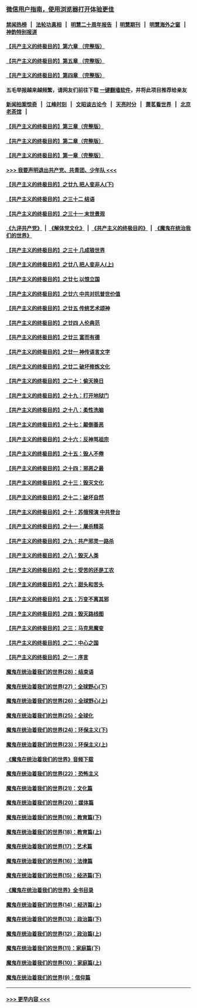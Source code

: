 ### [微信用户指南，使用浏览器打开体验更佳](https://github.com/gfw-breaker/banned-news1/blob/master/indexes/wechat-guide.md?t=0)
#### [禁闻热榜](热点新闻.md?t=0)  &nbsp;&nbsp;|&nbsp;&nbsp; [法轮功真相](https://github.com/gfw-breaker/truth/blob/master/README.md?t=0) &nbsp;&nbsp;|&nbsp;&nbsp; [明慧二十周年报告](https://github.com/gfw-breaker/mh-reports/blob/master/README.md?t=0) &nbsp;&nbsp;|&nbsp;&nbsp;[明慧期刊](https://github.com/gfw-breaker/mh-qikan) &nbsp;&nbsp;|&nbsp;&nbsp; [明慧海外之窗](https://github.com/gfw-breaker/mh-news/blob/master/README.md?t=0) &nbsp;&nbsp;|&nbsp;&nbsp; [神韵特别报道](https://github.com/gfw-breaker/mh-news/blob/master/shenyun.md?t=0)
#### [【共产主义的终极目的】第六章 （完整版）](../pages/nsc422/n11428913.md?t=02161002) 
#### [【共产主义的终极目的】第五章 （完整版）](../pages/nsc422/n11428912.md?t=02161002) 
#### [【共产主义的终极目的】第四章 （完整版）](../pages/nsc422/n11428907.md?t=02161002) 
#### 五毛举报越来越频繁，请网友们前往下载 [一键翻墙软件](https://github.com/gfw-breaker/ssr-accounts)，并将此项目推荐给亲友
#### [新闻拍案惊奇](https://github.com/gfw-breaker/banned-news1/blob/master/pages/link4.md) &nbsp;&nbsp;|&nbsp;&nbsp; [江峰时刻](https://github.com/gfw-breaker/banned-news1/blob/master/pages/link4.md) &nbsp;&nbsp;|&nbsp;&nbsp; [文昭谈古论今](https://github.com/gfw-breaker/banned-news1/blob/master/pages/link4.md) &nbsp;&nbsp;|&nbsp;&nbsp; [天亮时分](https://github.com/gfw-breaker/banned-news1/blob/master/pages/link4.md) &nbsp;&nbsp;|&nbsp;&nbsp; [萧茗看世界](https://github.com/gfw-breaker/banned-news1/blob/master/pages/link4.md) &nbsp;&nbsp;|&nbsp;&nbsp; [北京老茶馆](https://github.com/gfw-breaker/banned-news1/blob/master/pages/link4.md) &nbsp;&nbsp;|&nbsp;&nbsp; 
#### [【共产主义的终极目的】第三章（完整版）](../pages/nsc422/n11428848.md?t=02161002) 
#### [【共产主义的终极目的】第二章（完整版）](../pages/nsc422/n11428831.md?t=02161002) 
#### [【共产主义的终极目的】第一章（完整版）](../pages/nsc422/n11417651.md?t=02161002) 
#### [>>> 我要声明退出共产党、共青团、少年队 <<<](https://github.com/begood0513/goodnews/blob/master/quit/letter.md) 
#### [【共产主义的终极目的】之廿九 把人变非人(下)](../pages/nsc422/n11344140.md?t=02161002) 
#### [【共产主义的终极目的】之三十二 结语](../pages/nsc422/n11360535.md?t=02161002) 
#### [【共产主义的终极目的】之三十一 末世景观](../pages/nsc422/n11351129.md?t=02161002) 
#### [《九评共产党》](https://github.com/begood0513/9ping.md/blob/master/README.md) &nbsp;|&nbsp; [《解体党文化》](../../../../jtdwh.md/blob/master/README.md)  &nbsp;|&nbsp; [《共产主义的终极目的》](../../../../gczydzjmd.md/blob/master/README.md) &nbsp;|&nbsp; [《魔鬼在统治我们的世界》](../../../../mgztzwmdsj.md/blob/master/README.md) 
#### [【共产主义的终极目的】之三十 几成狼世界](../pages/nsc422/n11348280.md?t=02161002) 
#### [【共产主义的终极目的】之廿八 把人变非人(上)](../pages/nsc422/n11340492.md?t=02161002) 
#### [【共产主义的终极目的】之廿七 以恨立国](../pages/nsc422/n11336944.md?t=02161002) 
#### [【共产主义的终极目的】之廿六 中共对抗普世价值](../pages/nsc422/n11324785.md?t=02161002) 
#### [【共产主义的终极目的】之廿五 传统艺术颂神](../pages/nsc422/n11296396.md?t=02161002) 
#### [【共产主义的终极目的】之廿四 人伦典范](../pages/nsc422/n11296397.md?t=02161002) 
#### [【共产主义的终极目的】之廿三 富而有德](../pages/nsc422/n11283598.md?t=02161002) 
#### [【共产主义的终极目的】之廿一 神传语言文字](../pages/nsc422/n11263265.md?t=02161002) 
#### [【共产主义的终极目的】之廿二 破坏修炼文化](../pages/nsc422/n11245728.md?t=02161002) 
#### [【共产主义的终极目的】之二十：偷天换日](../pages/nsc422/n11238846.md?t=02161002) 
#### [【共产主义的终极目的】之十九：打开地狱门](../pages/nsc422/n11206376.md?t=02161002) 
#### [【共产主义的终极目的】之十八：柔性洗脑](../pages/nsc422/n11199994.md?t=02161002) 
#### [【共产主义的终极目的】之十七：颠倒善恶](../pages/nsc422/n11179782.md?t=02161002) 
#### [【共产主义的终极目的】之十六：反神骂祖宗](../pages/nsc422/n11166798.md?t=02161002) 
#### [【共产主义的终极目的】之十五：毁人不倦](../pages/nsc422/n11166792.md?t=02161002) 
#### [【共产主义的终极目的】之十四：邪恶之最](../pages/nsc422/n11150249.md?t=02161002) 
#### [【共产主义的终极目的】之十三：毁灭文化](../pages/nsc422/n11135227.md?t=02161002) 
#### [【共产主义的终极目的】之十二：破坏自然](../pages/nsc422/n11135214.md?t=02161002) 
#### [【共产主义的终极目的】之十：苏俄预演 中共登台](../pages/nsc422/n11118424.md?t=02161002) 
#### [【共产主义的终极目的】之十一：屠杀精英](../pages/nsc422/n11118442.md?t=02161002) 
#### [【共产主义的终极目的】之九：共产邪灵一路杀](../pages/nsc422/n11114139.md?t=02161002) 
#### [【共产主义的终极目的】之八：毁灭人类](../pages/nsc422/n11108503.md?t=02161002) 
#### [【共产主义的终极目的】之七：受苦的还是工农](../pages/nsc422/n11101809.md?t=02161002) 
#### [【共产主义的终极目的】之六：甜头和苦头](../pages/nsc422/n11096971.md?t=02161002) 
#### [【共产主义的终极目的】之五：万变不离其邪](../pages/nsc422/n11091285.md?t=02161002) 
#### [【共产主义的终极目的】之四：毁灭路线图](../pages/nsc422/n11086284.md?t=02161002) 
#### [【共产主义的终极目的】之三：马克思魔变](../pages/nsc422/n11061941.md?t=02161002) 
#### [【共产主义的终极目的】之二：中心之国](../pages/nsc422/n11047728.md?t=02161002) 
#### [【共产主义的终极目的】之一：序言](../pages/nsc422/n11086077.md?t=02161002) 
#### [魔鬼在统治着我们的世界(28)：结束语](../pages/nsc422/n10936246.md?t=02161002) 
#### [魔鬼在统治着我们的世界(27)：全球野心(下)](../pages/nsc422/n10928319.md?t=02161002) 
#### [魔鬼在统治着我们的世界(26)：全球野心(上)](../pages/nsc422/n10900318.md?t=02161002) 
#### [魔鬼在统治着我们的世界(25)：全球化](../pages/nsc422/n10788205.md?t=02161002) 
#### [魔鬼在统治着我们的世界(24)：环保主义(下)](../pages/nsc422/n10695307.md?t=02161002) 
#### [魔鬼在统治着我们的世界(23)：环保主义(上)](../pages/nsc422/n10688613.md?t=02161002) 
#### [《魔鬼在统治着我们的世界》音频下载](../pages/nsc422/n10635553.md?t=02161002) 
#### [魔鬼在统治着我们的世界(22)：恐怖主义](../pages/nsc422/n10614727.md?t=02161002) 
#### [魔鬼在统治着我们的世界(21)：文化篇](../pages/nsc422/n10597706.md?t=02161002) 
#### [魔鬼在统治着我们的世界(20)：媒体篇](../pages/nsc422/n10586579.md?t=02161002) 
#### [魔鬼在统治着我们的世界(19)：教育篇(下)](../pages/nsc422/n10564808.md?t=02161002) 
#### [魔鬼在统治着我们的世界(18)：教育篇(上)](../pages/nsc422/n10526970.md?t=02161002) 
#### [魔鬼在统治着我们的世界(17)：艺术篇](../pages/nsc422/n10499093.md?t=02161002) 
#### [魔鬼在统治着我们的世界(16)：法律篇](../pages/nsc422/n10485969.md?t=02161002) 
#### [魔鬼在统治着我们的世界(15)：经济篇(下)](../pages/nsc422/n10469975.md?t=02161002) 
#### [《魔鬼在统治着我们的世界》全书目录](../pages/nsc422/n10464261.md?t=02161002) 
#### [魔鬼在统治着我们的世界(14)：经济篇(上)](../pages/nsc422/n10457370.md?t=02161002) 
#### [魔鬼在统治着我们的世界(13)：政治篇(下)](../pages/nsc422/n10448270.md?t=02161002) 
#### [魔鬼在统治着我们的世界(12)：政治篇(上)](../pages/nsc422/n10444576.md?t=02161002) 
#### [魔鬼在统治着我们的世界(11)：家庭篇(下)](../pages/nsc422/n10440961.md?t=02161002) 
#### [魔鬼在统治着我们的世界(10)：家庭篇(上)](../pages/nsc422/n10435448.md?t=02161002) 
#### [魔鬼在统治着我们的世界(9)：信仰篇](../pages/nsc422/n10432159.md?t=02161002) 

----
#### [ >>> 更早内容 <<< ](../indexes/nsc422-earlier.md)
